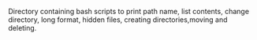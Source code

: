 Directory containing bash scripts to print path name, list contents, change directory, long format, hidden files, creating directories,moving and deleting.
